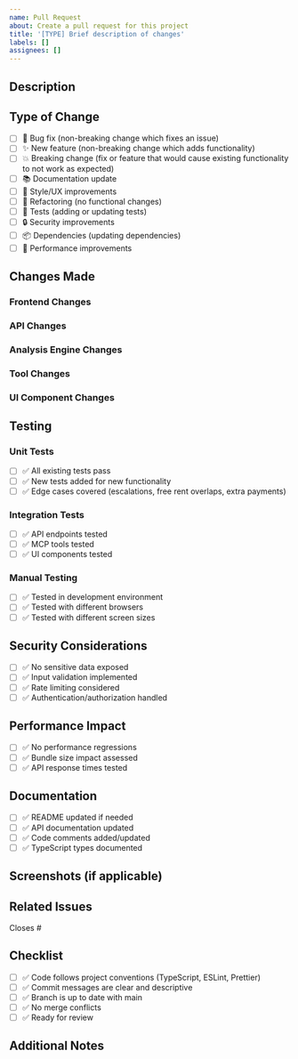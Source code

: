 ```yaml
---
name: Pull Request
about: Create a pull request for this project
title: '[TYPE] Brief description of changes'
labels: []
assignees: []
---
```


## Description

<!-- Provide a clear and concise description of what this PR does -->

## Type of Change

<!-- What type of change does this PR introduce? -->

- [ ] 🐛 Bug fix (non-breaking change which fixes an issue)
- [ ] ✨ New feature (non-breaking change which adds functionality)
- [ ] 💥 Breaking change (fix or feature that would cause existing functionality to not work as expected)
- [ ] 📚 Documentation update
- [ ] 🎨 Style/UX improvements
- [ ] 🔧 Refactoring (no functional changes)
- [ ] 🧪 Tests (adding or updating tests)
- [ ] 🔒 Security improvements
- [ ] 📦 Dependencies (updating dependencies)
- [ ] 🚀 Performance improvements

## Changes Made

<!-- List the key changes made in this PR -->

### Frontend Changes

<!-- Describe any changes to the Astro frontend -->

### API Changes

<!-- Describe any changes to Cloudflare Workers API -->

### Analysis Engine Changes

<!-- Describe any changes to financial analysis engines -->

### Tool Changes

<!-- Describe any changes to MCP tools -->

### UI Component Changes

<!-- Describe any changes to shared UI components -->

## Testing

<!-- Describe the testing you've done -->

### Unit Tests

<!-- Have you added/updated unit tests? -->

- [ ] ✅ All existing tests pass
- [ ] ✅ New tests added for new functionality
- [ ] ✅ Edge cases covered (escalations, free rent overlaps, extra payments)

### Integration Tests

<!-- Have you tested the integration between components? -->

- [ ] ✅ API endpoints tested
- [ ] ✅ MCP tools tested
- [ ] ✅ UI components tested

### Manual Testing

<!-- Describe any manual testing performed -->

- [ ] ✅ Tested in development environment
- [ ] ✅ Tested with different browsers
- [ ] ✅ Tested with different screen sizes

## Security Considerations

<!-- Address any security implications of this change -->

- [ ] ✅ No sensitive data exposed
- [ ] ✅ Input validation implemented
- [ ] ✅ Rate limiting considered
- [ ] ✅ Authentication/authorization handled

## Performance Impact

<!-- Describe any performance implications -->

- [ ] ✅ No performance regressions
- [ ] ✅ Bundle size impact assessed
- [ ] ✅ API response times tested

## Documentation

<!-- Have you updated documentation? -->

- [ ] ✅ README updated if needed
- [ ] ✅ API documentation updated
- [ ] ✅ Code comments added/updated
- [ ] ✅ TypeScript types documented

## Screenshots (if applicable)

<!-- Add screenshots for UI changes -->

## Related Issues

<!-- Link to any related issues this PR addresses -->

Closes #

## Checklist

- [ ] ✅ Code follows project conventions (TypeScript, ESLint, Prettier)
- [ ] ✅ Commit messages are clear and descriptive
- [ ] ✅ Branch is up to date with main
- [ ] ✅ No merge conflicts
- [ ] ✅ Ready for review

## Additional Notes

<!-- Any additional information or context -->
